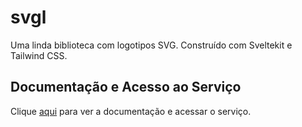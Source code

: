 # svgl

Uma linda biblioteca com logotipos SVG. Construído com Sveltekit e Tailwind CSS.

## Documentação e Acesso ao Serviço

Clique [aqui](https://svgl.app) para ver a documentação e acessar o serviço.